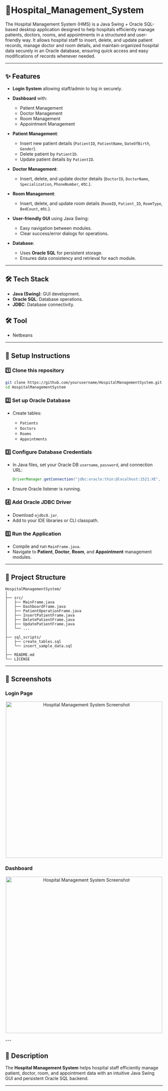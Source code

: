 # 🏥Hospital_Management_System
 The Hospital Management System (HMS) is a Java Swing + Oracle SQL-based desktop application designed to help hospitals efficiently manage patients, doctors, rooms, and appointments in a structured and user-friendly way. It allows hospital staff to insert, delete, and update patient records, manage doctor and room details, and maintain organized hospital data securely in an Oracle database, ensuring quick access and easy modifications of records whenever needed.

---

## ✨ Features

* **Login System** allowing staff/admin to log in securely.
* **Dashboard** with:

  * Patient Management
  * Doctor Management
  * Room Management
  * Appointment Management
* **Patient Management**:

  * Insert new patient details (`PatientID`, `PatientName`, `DateOfBirth`, `Gender`).
  * Delete patient by `PatientID`.
  * Update patient details by `PatientID`.
* **Doctor Management**:

  * Insert, delete, and update doctor details (`DoctorID`, `DoctorName`, `Specialization`, `PhoneNumber`, etc.).
* **Room Management**:

  * Insert, delete, and update room details (`RoomID`, `Patient_ID`, `RoomType`, `BedCount`, etc.).
* **User-friendly GUI** using Java Swing:

  * Easy navigation between modules.
  * Clear success/error dialogs for operations.
* **Database**:

  * Uses **Oracle SQL** for persistent storage.
  * Ensures data consistency and retrieval for each module.

---

## 🛠️ Tech Stack

* **Java (Swing)**: GUI development.
* **Oracle SQL**: Database operations.
* **JDBC**: Database connectivity.

## 🛠️ Tool
* Netbeans
---

## 🚀 Setup Instructions

### 1️⃣ Clone this repository

```bash
git clone https://github.com/yourusername/HospitalManagementSystem.git
cd HospitalManagementSystem
```

### 2️⃣ Set up Oracle Database

* Create tables:

  * `Patients`
  * `Doctors`
  * `Rooms`
  * `Appointments`

### 3️⃣ Configure Database Credentials

* In Java files, set your Oracle DB `username`, `password`, and connection URL:

  ```java
  DriverManager.getConnection("jdbc:oracle:thin:@localhost:1521:XE", "username", "password");
  ```
* Ensure Oracle listener is running.

### 4️⃣ Add Oracle JDBC Driver

* Download `ojdbc8.jar`.
* Add to your IDE libraries or CLI classpath.

### 5️⃣ Run the Application

* Compile and run `MainFrame.java`.
* Navigate to **Patient**, **Doctor**, **Room**, and **Appointment** management modules.

---

## 📂 Project Structure

```plaintext
HospitalManagementSystem/
│
├── src/
│   ├── MainFrame.java
│   ├── DashboardFrame.java
│   ├── PatientOperationFrame.java
│   ├── InsertPatientFrame.java
│   ├── DeletePatientFrame.java
│   ├── UpdatePatientFrame.java
│   └── ...
│
├── sql_scripts/
│   ├── create_tables.sql
│   └── insert_sample_data.sql
│
├── README.md
└── LICENSE
```

---

## 📸 Screenshots

### Login Page
<p align="center">
  <img src="https://github.com/user-attachments/assets/208aded3-b932-4382-9ee0-a7a72b895e39" alt="Hospital Management System Screenshot" width="500">
</p>

### Dashboard 
<p align="center">
  <img src="https://github.com/user-attachments/assets/5c0bb3c9-4c57-4d5d-ae13-b2be655c355c" alt="Hospital Management System Screenshot" width="500">
</p>
---

## 📌 Description

The **Hospital Management System** helps hospital staff efficiently manage patient, doctor, room, and appointment data with an intuitive Java Swing GUI and persistent Oracle SQL backend.

---


